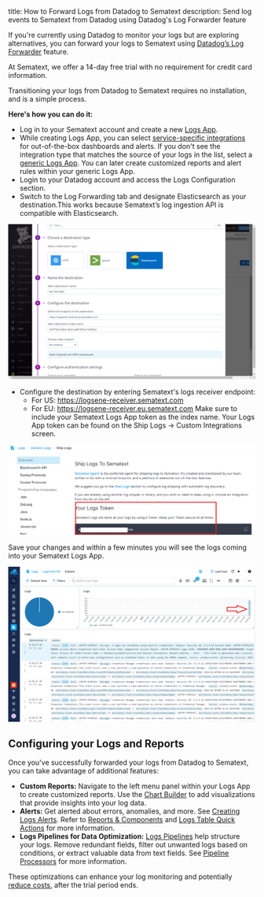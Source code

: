 title: How to Forward Logs from Datadog to Sematext
description: Send log events to Sematext from Datadog using Datadog's Log Forwarder feature

If you're currently using Datadog to monitor your logs but are exploring alternatives, you can forward your logs to Sematext using [Datadog’s Log Forwarder](https://docs.datadoghq.com/logs/guide/forwarder/?tab=cloudformation) feature.

At Sematext, we offer a 14-day free trial with no requirement for credit card information. 

Transitioning your logs from Datadog to Sematext requires no installation, and is a simple process.

**Here's how you can do it:**

- Log in to your Sematext account and create a new [Logs App](https://sematext.com/docs/logs/).
- While creating Logs App, you can select [service-specific integrations](https://sematext.com/docs/integration/) for out-of-the-box dashboards and alerts. If you don't see the integration type that matches the source of your logs in the list, select a [generic Logs App](https://sematext.com/docs/integration/generic-logs-integration/). You can later create customized reports and alert rules within your generic Logs App.
- Login to your Datadog account and access the Logs Configuration section.
- Switch to the Log Forwarding tab and designate Elasticsearch as your destination.This works because Sematext’s log ingestion API is compatible with Elasticsearch.

![DD Log Forwarding](../images/logs/dd_log_forwarding.png)

- Configure the destination by entering Sematext's logs receiver endpoint:
  - For US: https://logsene-receiver.sematext.com
  - For EU: https://logsene-receiver.eu.sematext.com
  Make sure to include your Sematext Logs App token as  the index name. Your Logs App token can be found on the Ship Logs → Custom Integrations screen.

![Logs App Token](../images/logs/logs-app-token.png)

Save your changes and within a few minutes you will see the logs coming into your Sematext Logs App.

![DD Forwarded Logs](../images/logs/dd-forwarded-logs.png)

## Configuring your Logs and Reports

Once you've successfully forwarded your logs from Datadog to Sematext, you can take advantage of additional features:

- **Custom Reports:** Navigate to the left menu panel within your Logs App to create customized reports. Use the [Chart Builder](https://sematext.com/docs/dashboards/chart-builder/) to add visualizations that provide insights into your log data.
- **Alerts:** Get alerted about errors, anomalies, and more. See [Creating Logs Alerts](https://sematext.com/docs/alerts/creating-logs-alerts/).
  Refer to [Reports & Components](https://sematext.com/docs/logs/reports-and-components/) and [Logs Table Quick Actions](https://sematext.com/docs/logs/logs-table-quick-actions/) for more information.
- **Logs Pipelines for Data Optimization:** [Logs Pipelines](https://sematext.com/docs/logs/pipelines/) help structure your logs. Remove redundant fields, filter out unwanted logs based on conditions, or extract valuable data from text fields. 
  See [Pipeline Processors](https://sematext.com/docs/logs/processors-overview/) for more information.

These optimizations can enhance your log monitoring and potentially [reduce costs](https://sematext.com/docs/logs/reduce-costs-with-pipelines/), after the trial period ends.
